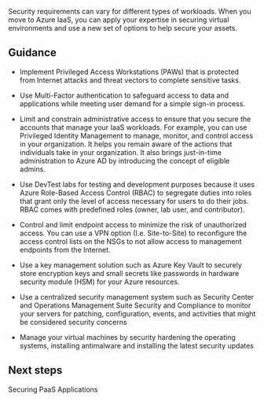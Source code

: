 
Security requirements can vary for different types of workloads.  When you move to Azure IaaS, you can apply your expertise in securing virtual environments and use a new set of options to help secure your assets. 


## Guidance 
- Implement Privileged Access Workstations (PAWs) that is protected from Internet attacks and threat vectors to complete sensitive tasks.  

- Use Multi-Factor authentication to safeguard access to data and applications while meeting user demand for a simple sign-in process.  
- Limit and constrain administrative access to ensure that you secure the accounts that manage your IaaS workloads. For example, you can use Privileged Identity Management to manage, monitor, and control access in your organization. It helps you remain aware of the actions that individuals take in your organization. It also brings just-in-time administration to Azure AD by introducing the concept of eligible admins.  
- Use DevTest labs for testing and development purposes because it uses Azure Role-Based Access Control (RBAC) to segregate duties into roles that grant only the level of access necessary for users to do their jobs. RBAC comes with predefined roles (owner, lab user, and contributor).  
- Control and limit endpoint access to minimize the risk of unauthorized access. You can use a VPN option (I.e. Site-to-Site) to reconfigure the access control lists on the NSGs to not allow access to management endpoints from the Internet. 
- Use a key management solution such as Azure Key Vault to securely store encryption keys and small secrets like passwords in hardware security module (HSM) for your Azure resources. 
- Use a centralized security management system such as  Security Center and Operations Management Suite Security and Compliance to monitor your servers for patching, configuration, events, and activities that might be considered security concerns 
- Manage your virtual machines by security hardening the operating systems, installing antimalware and installing the latest security updates 



## Next steps 
Securing PaaS Applications 
